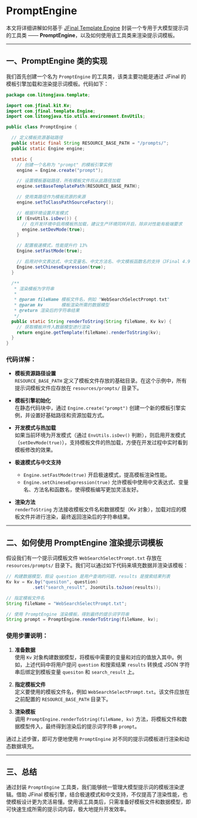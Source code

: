 # PromptEngine

本文将详细讲解如何基于 [JFinal Template Engine](https://jfinal.com) 封装一个专用于大模型提示词的工具类 —— **PromptEngine**，以及如何使用该工具类来渲染提示词模板。

---

## 一、PromptEngine 类的实现

我们首先创建一个名为 `PromptEngine` 的工具类，该类主要功能是通过 JFinal 的模板引擎加载和渲染提示词模板。代码如下：

```java
package com.litongjava.template;

import com.jfinal.kit.Kv;
import com.jfinal.template.Engine;
import com.litongjava.tio.utils.environment.EnvUtils;

public class PromptEngine {

  // 定义模板资源基础路径
  public static final String RESOURCE_BASE_PATH = "/prompts/";
  public static Engine engine;

  static {
    // 创建一个名称为 "prompt" 的模板引擎实例
    engine = Engine.create("prompt");

    // 设置模板基础路径，所有模板文件将从此路径加载
    engine.setBaseTemplatePath(RESOURCE_BASE_PATH);

    // 使用类路径作为模板资源的来源
    engine.setToClassPathSourceFactory();

    // 根据环境设置开发模式
    if (EnvUtils.isDev()) {
      // 在开发环境中启用模板热加载，建议生产环境同样开启，除非对性能有极端要求
      engine.setDevMode(true);
    }

    // 配置极速模式，性能提升约 13%
    Engine.setFastMode(true);

    // 启用对中文表达式、中文变量名、中文方法名、中文模板函数名的支持（JFinal 4.9.02 新增功能）
    Engine.setChineseExpression(true);
  }

  /**
   * 渲染模板为字符串
   *
   * @param fileName 模板文件名，例如 "WebSearchSelectPrompt.txt"
   * @param kv       模板渲染所需的数据模型
   * @return 渲染后的字符串结果
   */
  public static String renderToString(String fileName, Kv kv) {
    // 获取模板并传入数据模型进行渲染
    return engine.getTemplate(fileName).renderToString(kv);
  }
}
```

### 代码详解：

- **模板资源路径设置**  
  `RESOURCE_BASE_PATH` 定义了模板文件存放的基础目录。在这个示例中，所有提示词模板文件应存放在 `resources/prompts/` 目录下。

- **模板引擎初始化**  
  在静态代码块中，通过 `Engine.create("prompt")` 创建一个新的模板引擎实例，并设置好基础路径和资源加载方式。

- **开发模式与热加载**  
  如果当前环境为开发模式（通过 `EnvUtils.isDev()` 判断），则启用开发模式（`setDevMode(true)`），支持模板文件的热加载，方便在开发过程中实时看到模板修改的效果。

- **极速模式与中文支持**

  - `Engine.setFastMode(true)` 开启极速模式，提高模板渲染性能。
  - `Engine.setChineseExpression(true)` 允许模板中使用中文表达式、变量名、方法名和函数名，使得模板编写更加灵活友好。

- **渲染方法**  
  `renderToString` 方法接收模板文件名和数据模型（Kv 对象），加载对应的模板文件并进行渲染，最终返回渲染后的字符串结果。

---

## 二、如何使用 PromptEngine 渲染提示词模板

假设我们有一个提示词模板文件 `WebSearchSelectPrompt.txt` 存放在 `resources/prompts/` 目录下。我们可以通过如下代码来填充数据并渲染该模板：

```java
// 构建数据模型，假设 question 是用户查询的问题，results 是搜索结果列表
Kv kv = Kv.by("quesiton", question)
          .set("search_result", JsonUtils.toJson(results));

// 指定模板文件名
String fileName = "WebSearchSelectPrompt.txt";

// 使用 PromptEngine 渲染模板，得到最终的提示词字符串
String prompt = PromptEngine.renderToString(fileName, kv);
```

### 使用步骤说明：

1. **准备数据**  
   使用 `Kv` 对象构建数据模型，将模板中需要的变量和对应的值放入其中。例如，上述代码中将用户提问 `question` 和搜索结果 `results` 转换成 JSON 字符串后绑定到模板变量 `quesiton` 和 `search_result` 上。

2. **指定模板文件**  
   定义要使用的模板文件名，例如 `WebSearchSelectPrompt.txt`。该文件应放在之前配置的 `RESOURCE_BASE_PATH` 目录下。

3. **渲染模板**  
   调用 `PromptEngine.renderToString(fileName, kv)` 方法，将模板文件和数据模型传入，最终得到渲染后的提示词字符串 `prompt`。

通过上述步骤，即可方便地使用 `PromptEngine` 对不同的提示词模板进行渲染和动态数据填充。

---

## 三、总结

通过封装 `PromptEngine` 工具类，我们能够统一管理大模型提示词的模板渲染逻辑。借助 JFinal 模板引擎，结合极速模式和中文支持，不仅提高了渲染性能，也使模板设计更为灵活易懂。使用该工具类后，只需准备好模板文件和数据模型，即可快速生成所需的提示词内容，极大地提升开发效率。
